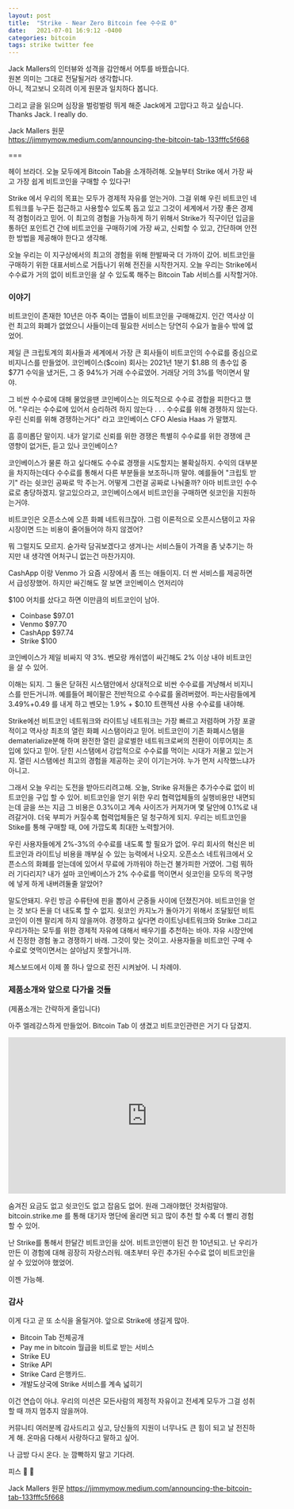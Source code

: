 ```yaml
---
layout: post
title:  "Strike - Near Zero Bitcoin fee 수수료 0"
date:   2021-07-01 16:9:12 -0400
categories: bitcoin
tags: strike twitter fee
---
```


Jack Mallers의 인터뷰와 성격을 감안해서 어투를 바꿨습니다.<br>
원본 의미는 그대로 전달될거라 생각합니다.<br>
아니, 적고보니 오히려 이게 원문과 일치하다 봅니다.

그리고 글을 읽으며 심장을 벌렁벌렁 뛰게 해준 Jack에게 고맙다고 하고 싶습니다.
Thanks Jack.  I really do.

Jack Mallers 원문<br>
<https://jimmymow.medium.com/announcing-the-bitcoin-tab-133fffc5f668>

===

헤이 브라더. 오늘 모두에게 Bitcoin Tab을 소개하려해.  오늘부터 Strike 에서 가장 싸고 가장 쉽게 비트코인을 구매할 수 있다구!

Strike 에서 우리의 목표는 모두가 경제적 자유를 얻는거야.  그걸 위해 우린 비트코인 네트워크를 누구든 접근하고 사용할수 있도록 돕고 있고 그것이 세계에서 가장 좋은 경제적 경험이라고 믿어.  이 최고의 경험을 가능하게 하기 위해서 Strike가 직구이던 입금을 통하던 포인트건 간에 비트코인을 구매하기에 가장 싸고, 신뢰할 수 있고, 간단하며 안전한 방법을 제공해야 한다고 생각해.

오늘 우리는 이 지구상에서의 최고의 경험을 위해 한발짜국 더 가까이 갔어.  비트코인을 구매하기 위한 대표서비스로 거듭나기 위해 전진을 시작한거지.  오늘 우리는 Strike에서 수수료가 거의 없이 비트코인을 살 수 있도록 해주는 Bitcoin Tab 서비스를 시작할거야.

### 이야기

비트코인이 존재한 10년은 아주 죽이는 앱들이 비트코인을 구매해갔지.  인간 역사상 이런 최고의 화폐가 없었으니 사들이는데 필요한 서비스는 당연히 수요가 높을수 밖에 없었어.

제일 큰 크립토계의 회사들과 세계에서 가장 큰 회사들이 비트코인의 수수료를 중심으로 비지니스를 만들었어.  코인베이스($coin) 회사는 2021년 1분기 $1.8B 의 총수입 중 $771 수익을 냈거든, 그 중 94%가 거래 수수료였어.  거래당 거의 3%를 먹이면서 말야.

그 비싼 수수료에 대해 물었을땐 코인베이스는 의도적으로 수수료 경합을 피한다고 했어.
"우리는 수수료에 있어서 승리하려 하지 않는다 . . . 수수료를 위해 경쟁하지 않는다.  우린 신뢰를 위해 경쟁하는거다" 라고 코인베이스 CFO Alesia Haas 가 말했지.

흠 흥미롭단 말이지.  내가 알기로 신뢰를 위한 경쟁은 특별히 수수료를 위한 경쟁에 큰 영향이 없거든, 듣고 있나 코인베이스?

코인베이스가 물론 하고 싶다해도 수수료 경쟁을 시도할지는 불확실하지.  수익의 대부분을 차지하는데다 수수료를 통해서 다른 부분들을 보조하니까 말야.  예를들어 "크립토 받기" 라는 쉿코인 공짜로 막 주는거.  어떻게 그런걸 공짜로 나눠줄까?  아마 비트코인 수수료로 충당하겠지.  알고있으라고, 코인베이스에서 비트코인을 구매하면 쉿코인을 지원하는거야.

비트코인은 오픈소스에 오픈 화폐 네트워크잖아.  그럼 이론적으로 오픈시스탬이고 자유시장이면 드는 비용이 줄어들어야 하지 않겠어?

뭐 그럴지도 모르지.  숟가락 담궈보겠다고 생겨나는 서비스들이 가격을 좀 낮추기는 하지만 내 생각엔 어처구니 없는건 마찬가지야.

CashApp 이랑 Venmo 가 요즘 시장에서 좀 뜨는 애들이지.  더 싼 서비스를 제공하면서 급성장했어.  하지만 싸긴해도 잘 보면 코인베이스 언저리야

$100 어치를 샀다고 하면 이만큼의 비트코인이 남아.

* Coinbase $97.01
* Venmo $97.70
* CashApp $97.74
* Strike $100

코인베이스가 제일 비싸지 약 3%.  벤모랑 캐쉬앱이 싸긴해도 2% 이상 내야 비트코인을 살 수 있어.

이해는 되지.  그 둘은 닫혀진 시스탬안에서 상대적으로 비싼 수수료를 겨냥해서 비지니스를 만든거니까. 예를들어 페이팔은 전반적으로 수수료를 올려버렸어.  파는사람들에게 3.49%+0.49 를 내게 하고 벤모는 1.9% + $0.10 트랜젝션 사용 수수료를 내야해.

Strike에선 비트코인 네트워크와 라이트닝 네트워크는 가장 빠르고 저렴하며 가장 포괄적이고 역사상 최초의 열린 화폐 시스탬이라고 믿어.  비트코인이 기존 화폐시스탬을 dematerialize분해 하며 완전한 열린 글로벌한 네트워크로써의 전환이 이루어지는 초입에 있다고 믿어.  닫힌 시스탬에서 강압적으로 수수료를 먹이는 시대가 저물고 있는거지.  열린 시스탬에선 최고의 경험을 제공하는 곳이 이기는거야.  누가 먼저 시작했느냐가 아니고.

그래서 오늘 우리는 도전을 받아드리려고해.  오늘, Strike 유저들은 추가수수료 없이 비트코인을 구입 할 수 있어. 비트코인을 얻기 위한 우리 협력업체들의 실행비용만 내면되는데 글을 쓰는 지금 그 비용은 0.3%이고 계속 사이즈가 커져가며 몇 달안에 0.1%로 내려갈거야.  더욱 부피가 커질수록 협력업체들은 덜 청구하게 되지.  우리는 비트코인을 Stike를 통해 구매할 때, 0에 가깝도록 최대한 노력할거야.  

우린 사용자들에게 2%-3%의 수수료를 내도록 할 필요가 없어. 우리 회사의 혁신은 비트코인과 라이트닝 비용을 깨부실 수 있는 능력에서 나오지.  오픈소스 네트워크에서 오픈소스의 화폐를 얻는데에 있어서 무료에 가까워야 하는건 불가피한 거였어.  그럼 뭐하러 기다리지?  내가 설마 코인베이스가 2% 수수료를 먹이면서 쉿코인을 모두의 목구멍에 넣게 하게 내버려둘줄 알았어?

말도안돼지.  우린 방금 수류탄에 핀을 뽑아서 군중들 사이에 던졌진거야.  비트코인을 얻는 것 보다 돈을 더 내도록 할 수 없지.  쉿코인 카지노가 돌아가기 위해서 조달됬던 비트코인이 이젠 팔리게 하지 않을꺼야.  경쟁하고 싶다면 라이트닝네트워크와 Strike 그리고 우리가하는 모두를 위한 경제적 자유에 대해서 배우기를 추천하는 바야.  자유 시장안에서 진정한 경험 놓고 경쟁하기 바래.  그것이 맞는 것이고.  사용자들을 비트코인 구매 수수료로 엿먹이면서는 살아남지 못할거니까.

체스보드에서 이제 쫄 하나 앞으로 전진 시켜놨어.  니 차례야.

### 제품소개와 앞으로 다가올 것들

(제품소개는 간략하게 줄입니다)

아주 엘레강스하게 만들었어.  Bitcoin Tab 이 생겼고  비트코인관련은 거기 다 담겼지.

<div class="video">
<iframe width="560" height="315" src="https://www.youtube.com/embed/64CF_ZKgXug" title="YouTube video player" frameborder="0" allow="accelerometer; autoplay; clipboard-write; encrypted-media; gyroscope; picture-in-picture" allowfullscreen></iframe>
</div>

숨겨진 요금도 없고 쉿코인도 없고 잡음도 없어. 원래 그래야했던 것처럼말야.
bitcoin.strike.me 를 통해 대기자 명단에 올리면 되고 많이 추천 할 수록 더 빨리 경험 할 수 있어.

난 Strike를 통해서 한달간 비트코인을 샀어.  비트코인맨이 된건 한 10년되고.  난 우리가 만든 이 경험에 대해 굉장히 자랑스러워.  애초부터 우린 추가된 수수료 없이 비트코인을 살 수 있었어야 했었어.

이젠 가능해.

### 감사
이게 다고 곧 또 소식을 올릴거야.  앞으로 Strike에 생길게 많아.
* Bitcoin Tab 전체공개
* Pay me in bitcoin 월급을 비트로 받는 서비스
* Strike EU
* Strike API
* Strike Card 은행카드.
* 개발도상국에 Strike 서비스를 계속 넓히기

이건 연습이 아냐.  우리의 미션은 모든사람의 제정적 자유이고 전세계 모두가 그걸 성취할 때 까지 멈추지 않을꺼야.

커뮤니티 여러분께 감사드리고 싶고, 당신들의 지원이 너무나도 큰 힘이 되고 날 전진하게 해.  온마음 다해서 사랑하다고 말하고 싶어.

나 금방 다시 온다. 눈 깜빡하지 말고 기다려.

피스 👊 🍻

Jack Mallers 원문
<https://jimmymow.medium.com/announcing-the-bitcoin-tab-133fffc5f668>
